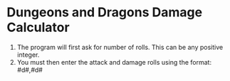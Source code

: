# Dungeons and Dragons Damage Calculator
1. The program will first ask for number of rolls. This can be any positive integer.
2. You must then enter the attack and damage rolls using the format: #d#,#d#
